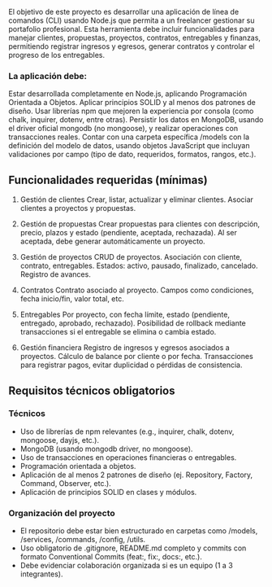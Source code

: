 El objetivo de este proyecto es desarrollar una aplicación de línea de comandos (CLI) usando Node.js que permita a un freelancer gestionar su portafolio profesional. Esta herramienta debe incluir funcionalidades para manejar clientes, propuestas, proyectos, contratos, entregables y finanzas, permitiendo registrar ingresos y egresos, generar contratos y controlar el progreso de los entregables.



### La aplicación debe:

Estar desarrollada completamente en Node.js, aplicando Programación Orientada a Objetos.
Aplicar principios SOLID y al menos dos patrones de diseño.
Usar librerías npm que mejoren la experiencia por consola (como chalk, inquirer, dotenv, entre otras).
Persistir los datos en MongoDB, usando el driver oficial mongodb (no mongoose), y realizar operaciones con transacciones reales.
Contar con una carpeta específica /models con la definición del modelo de datos, usando objetos JavaScript que incluyan validaciones por campo (tipo de dato, requeridos, formatos, rangos, etc.).

## Funcionalidades requeridas (mínimas)


1. Gestión de clientes
Crear, listar, actualizar y eliminar clientes.
Asociar clientes a proyectos y propuestas.


2. Gestión de propuestas
Crear propuestas para clientes con descripción, precio, plazos y estado (pendiente, aceptada, rechazada).
Al ser aceptada, debe generar automáticamente un proyecto.


3. Gestión de proyectos
CRUD de proyectos.
Asociación con cliente, contrato, entregables.
Estados: activo, pausado, finalizado, cancelado.
Registro de avances.


4. Contratos
Contrato asociado al proyecto.
Campos como condiciones, fecha inicio/fin, valor total, etc.


5. Entregables
Por proyecto, con fecha límite, estado (pendiente, entregado, aprobado, rechazado).
Posibilidad de rollback mediante transacciones si el entregable se elimina o cambia estado.


6. Gestión financiera
Registro de ingresos y egresos asociados a proyectos.
Cálculo de balance por cliente o por fecha.
Transacciones para registrar pagos, evitar duplicidad o pérdidas de consistencia.


## Requisitos técnicos obligatorios

### Técnicos
- Uso de librerías de npm relevantes (e.g., inquirer, chalk, dotenv, mongoose, dayjs, etc.).
- MongoDB (usando mongodb driver, no mongoose).
- Uso de transacciones en operaciones financieras o entregables.
- Programación orientada a objetos.
- Aplicación de al menos 2 patrones de diseño (ej. Repository, Factory, Command, Observer, etc.).
- Aplicación de principios SOLID en clases y módulos.


### Organización del proyecto
- El repositorio debe estar bien estructurado en carpetas como /models, /services, /commands, /config, /utils.
- Uso obligatorio de .gitignore, README.md completo y commits con formato Conventional Commits (feat:, fix:, docs:, etc.).
- Debe evidenciar colaboración organizada si es un equipo (1 a 3 integrantes).